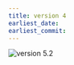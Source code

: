```yaml
---
title: version 4
earliest_date:
earliest_commit:
---
```


![version 5.2](screenshots/website-v5.2.png)